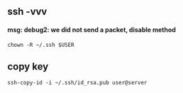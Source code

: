 ## ssh -vvv

#### msg: debug2: we did not send a packet, disable method

```
chown -R ~/.ssh $USER
```

## copy key
```
ssh-copy-id -i ~/.ssh/id_rsa.pub user@server
```